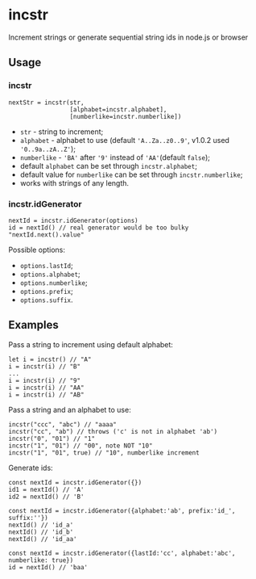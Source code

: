 # incstr
Increment strings or generate sequential string ids in node.js or browser

## Usage

### incstr
```
nextStr = incstr(str,
                 [alphabet=incstr.alphabet],
                 [numberlike=incstr.numberlike])
```
- `str` - string to increment;
- `alphabet` - alphabet to use (default `'A..Za..z0..9'`, v1.0.2 used `'0..9a..zA..Z'`);
- `numberlike` - `'BA'` after `'9'` instead of `'AA'`(default `false`);
- default `alphabet` can be set through `incstr.alphabet`;
- default value for `numberlike` can be set through `incstr.numberlike`;
- works with strings of any length.

### incstr.idGenerator
```
nextId = incstr.idGenerator(options)
id = nextId() // real generator would be too bulky "nextId.next().value"
```
Possible options:
- `options.lastId`;
- `options.alphabet`;
- `options.numberlike`;
- `options.prefix`;
- `options.suffix`.

## Examples
Pass a string to increment using default alphabet:

```
let i = incstr() // "A"
i = incstr(i) // "B"
...
i = incstr(i) // "9"
i = incstr(i) // "AA"
i = incstr(i) // "AB"
```

Pass a string and an alphabet to use:
```
incstr("ccc", "abc") // "aaaa"
incstr("cc", "ab") // throws ('c' is not in alphabet 'ab')
incstr("0", "01") // "1"
incstr("1", "01") // "00", note NOT "10"
incstr("1", "01", true) // "10", numberlike increment
```

Generate ids:

```
const nextId = incstr.idGenerator({})
id1 = nextId() // 'A'
id2 = nextId() // 'B'
```

```
const nextId = incstr.idGenerator({alphabet:'ab', prefix:'id_', suffix:''})
nextId() // 'id_a'
nextId() // 'id_b'
nextId() // 'id_aa'
```

```
const nextId = incstr.idGenerator({lastId:'cc', alphabet:'abc', numberlike: true})
id = nextId() // 'baa'
```
